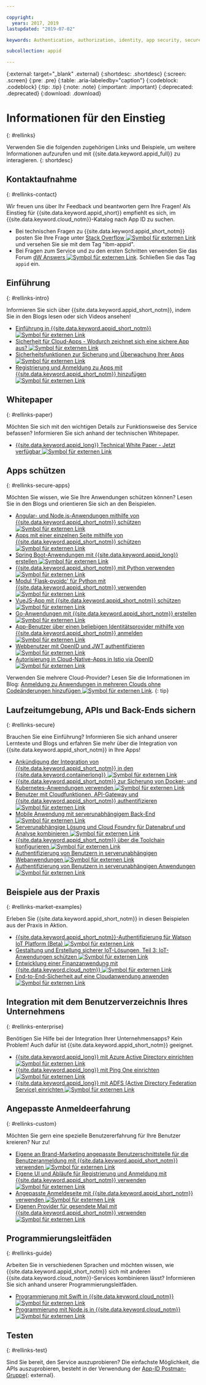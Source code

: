 ```yaml
---

copyright:
  years: 2017, 2019
lastupdated: "2019-07-02"

keywords: Authentication, authorization, identity, app security, secure

subcollection: appid

---
```


{:external: target="_blank" .external}
{:shortdesc: .shortdesc}
{:screen: .screen}
{:pre: .pre}
{:table: .aria-labeledby="caption"}
{:codeblock: .codeblock}
{:tip: .tip}
{:note: .note}
{:important: .important}
{:deprecated: .deprecated}
{:download: .download}


# Informationen für den Einstieg
{: #rellinks}

Verwenden Sie die folgenden zugehörigen Links und Beispiele, um weitere Informationen aufzurufen und mit {{site.data.keyword.appid_full}} zu interagieren.
{: shortdesc}

## Kontaktaufnahme
{: #rellinks-contact}

Wir freuen uns über Ihr Feedback und beantworten gern Ihre Fragen! Als Einstieg für {{site.data.keyword.appid_short}} empfiehlt es sich, im {{site.data.keyword.cloud_notm}}-Katalog nach App ID zu suchen.
* Bei technischen Fragen zu {{site.data.keyword.appid_short_notm}} posten Sie Ihre Frage unter <a href="https://stackoverflow.com" target="_blank">Stack Overflow <img src="../../icons/launch-glyph.svg" alt="Symbol für externen Link"></a> und versehen Sie sie mit dem Tag "ibm-appid".
* Bei Fragen zum Service und zu den ersten Schritten verwenden Sie das Forum <a href="https://developer.ibm.com" target="_blank">dW Answers <img src="../../icons/launch-glyph.svg" alt="Symbol für externen Link"></a>. Schließen Sie das Tag `appid` ein.


## Einführung
{: #rellinks-intro}

Informieren Sie sich über {{site.data.keyword.appid_short_notm}}, indem Sie in den Blogs lesen oder sich Videos ansehen!

* <a href="https://www.youtube.com/watch?v=XlrCjHdK43Q" target="_blank">Einführung in {{site.data.keyword.appid_short_notm}} <img src="../../icons/launch-glyph.svg" alt="Symbol für externen Link"></a>
* <a href="https://www.ibm.com/cloud/blog/cloud-app-security-makes-secure-app" target="_blank">Sicherheit für Cloud-Apps - Wodurch zeichnet sich eine sichere App aus? <img src="../../icons/launch-glyph.svg" alt="Symbol für externen Link"></a>
* <a href="https://www.ibm.com/cloud/garage/architectures/securityArchitecture/security-for-application" target="_blank">Sicherheitsfunktionen zur Sicherung und Überwachung Ihrer Apps <img src="../../icons/launch-glyph.svg" alt="Symbol für externen Link"></a>
* <a href="https://www.youtube.com/watch?v=cDSYNFn4rX8" target="_blank">Registrierung und Anmeldung zu Apps mit {{site.data.keyword.appid_short_notm}} hinzufügen <img src="../../icons/launch-glyph.svg" alt="Symbol für externen Link"></a>



## Whitepaper
{: #rellinks-paper}

Möchten Sie sich mit den wichtigen Details zur Funktionsweise des Service befassen? Informieren Sie sich anhand der technischen Whitepaper.

* <a href="https://www.ibm.com/cloud/blog/ibm-cloud-app-id-technical-white-paper-now-available" target="_blank">{{site.data.keyword.appid_long}} Technical White Paper - Jetzt verfügbar <img src="../../icons/launch-glyph.svg" alt="Symbol für externen Link"></a>


## Apps schützen
{: #rellinks-secure-apps}

Möchten Sie wissen, wie Sie Ihre Anwendungen schützen können? Lesen Sie in den Blogs und orientieren Sie sich an den Beispielen.

* <a href="https://www.ibm.com/cloud/blog/securing-angularnode-js-applications-using-app-id" target="_blank">Angular- und Node.js-Anwendungen mithilfe von {{site.data.keyword.appid_short_notm}} schützen <img src="../../icons/launch-glyph.svg" alt="Symbol für externen Link"></a>
* <a href="https://www.ibm.com/cloud/blog/securing-single-page-apps-app-id-service" target="_blank">Apps mit einer einzelnen Seite mithilfe von {{site.data.keyword.appid_short_notm}} schützen <img src="../../icons/launch-glyph.svg" alt="Symbol für externen Link"></a>
* <a href="https://www.ibm.com/cloud/blog/creating-spring-boot-applications-app-id" target="_blank">Spring Boot-Anwendungen mit {{site.data.keyword.appid_long}} erstellen <img src="../../icons/launch-glyph.svg" alt="Symbol für externen Link"></a>
* <a href="https://github.com/mnsn/appid-python-flask-example" target="_blank">{{site.data.keyword.appid_short_notm}} mit Python verwenden <img src="../../icons/launch-glyph.svg" alt="Symbol für externen Link"></a>
* <a href="https://github.com/IBM-Cloud/github-traffic-stats" target="_blank">Modul 'Flask-pyoidc' für Python mit {{site.data.keyword.appid_short_notm}} verwenden <img src="../../icons/launch-glyph.svg" alt="Symbol für externen Link"></a>
* <a href="https://github.com/ibmets/appid-vue-client" target="_blank">VueJS-App mit {{site.data.keyword.appid_short_notm}} schützen <img src="../../icons/launch-glyph.svg" alt="Symbol für externen Link"></a>
* <a href="https://www.ibm.com/cloud/blog/creating-go-applications-with-app-id" target="_blank">Go-Anwendungen mit {{site.data.keyword.appid_short_notm}} erstellen <img src="../../icons/launch-glyph.svg" alt="Symbol für externen Link"></a>
* <a href="https://www.ibm.com/cloud/blog/app-id-integrate-custom-identity" target="_blank">App-Benutzer über einen beliebigen Identitätsprovider mithilfe von {{site.data.keyword.appid_short_notm}} anmelden <img src="../../icons/launch-glyph.svg" alt="Symbol für externen Link"></a>
* <a href="http://heidloff.net/article/authenticating-web-users-openid-connect-jwt/" target="_blank">Webbenutzer mit OpenID und JWT authentifizieren <img src="../../icons/launch-glyph.svg" alt="Symbol für externen Link"></a>
* <a href="http://heidloff.net/article/authentication-authorization-openid-connect-istio" target="_blank">Autorisierung in Cloud-Native-Apps in Istio via OpenID <img src="../../icons/launch-glyph.svg" alt="Symbol für externen Link"></a>



Verwenden Sie mehrere Cloud-Provider? Lesen Sie die Informationen im Blog: <a href="https://www.ibm.com/cloud/blog/adding-sign-in-to-multicloud-applications-without-code-changes" target="_blank">Anmeldung zu Anwendungen in mehreren Clouds ohne Codeänderungen hinzufügen <img src="../../icons/launch-glyph.svg" alt="Symbol für externen Link"></a>.
{: tip}



## Laufzeitumgebung, APIs und Back-Ends sichern
{: #rellinks-secure}

Brauchen Sie eine Einführung? Informieren Sie sich anhand unserer Lerntexte und Blogs und erfahren Sie mehr über die Integration von {{site.data.keyword.appid_short_notm}} in Ihre Apps!

* <a href="https://www.ibm.com/cloud/blog/announcing-app-id-integration-ibm-cloud-kubernetes-service" target="_blank">Ankündigung der Integration von {{site.data.keyword.appid_short_notm}} in den {{site.data.keyword.containerlong}} <img src="../../icons/launch-glyph.svg" alt="Symbol für externen Link"></a>
* <a href="https://www.ibm.com/cloud/blog/using-app-id-secure-docker-kubernetes-applications" target="_blank">{{site.data.keyword.appid_short_notm}} zur Sicherung von Docker- und Kubernetes-Anwendungen verwenden <img src="../../icons/launch-glyph.svg" alt="Symbol für externen Link"></a>
* <a href="https://www.ibm.com/cloud/blog/authenticating-users-with-cloud-functions-api-gateway-and-app-id" target="_blank">Benutzer mit Cloudfunktionen, API-Gateway und {{site.data.keyword.appid_short_notm}} authentifizieren <img src="../../icons/launch-glyph.svg" alt="Symbol für externen Link"></a>
* <a href="/docs/tutorials?topic=solution-tutorials-serverless-mobile-backend#serverless-mobile-backend" target="_blank">Mobile Anwendung mit serverunabhängigem Back-End <img src="../../icons/launch-glyph.svg" alt="Symbol für externen Link"></a>
* <a href="/docs/tutorials?topic=solution-tutorials-serverless-github-traffic-analytics#serverless-github-traffic-analytics" target="_blank">Serverunabhängige Lösung und Cloud Foundry für Datenabruf und Analyse kombinieren <img src="../../icons/launch-glyph.svg" alt="Symbol für externen Link"></a>
* <a href="https://www.ibm.com/cloud/blog/how-to-configure-ibm-cloud-app-id-from-the-toolchain" target="_blank">{{site.data.keyword.appid_short_notm}} über die Toolchain konfigurieren <img src="../../icons/launch-glyph.svg" alt="Symbol für externen Link"></a>
* <a href="http://heidloff.net/article/user-authorization-serverless-web-applications-openwhisk" target="_blank">Authentifizierung von Benutzern in serverunabhängigen Webanwendungen <img src="../../icons/launch-glyph.svg" alt="Symbol für externen Link"></a>
* <a href="http://heidloff.net/article/user-authentication-serverless-openwhisk" target="_blank">Authentifizierung von Benutzern in serverunabhängigen Anwendungen <img src="../../icons/launch-glyph.svg" alt="Symbol für externen Link"></a>



## Beispiele aus der Praxis
{: #rellinks-market-examples}

Erleben Sie {{site.data.keyword.appid_short_notm}} in diesen Beispielen aus der Praxis in Aktion.

* <a href="https://www.ibm.com/support/knowledgecenter/SSQP8H/iot/platform/reference/security/app_id.html" target="_blank">{{site.data.keyword.appid_short_notm}}-Authentifizierung für Watson IoT Platform (Beta) <img src="../../icons/launch-glyph.svg" alt="Symbol für externen Link"></a>
* <a href="https://developer.ibm.com/articles/iot-trs-secure-iot-solutions3/" target="_blank">Gestaltung und Erstellung sicherer IoT-Lösungen, Teil 3: IoT-Anwendungen schützen <img src="../../icons/launch-glyph.svg" alt="Symbol für externen Link"></a>
* <a href="https://www.ibm.com/cloud/blog/developing-finance-application-using-ibm-cloud" target="_blank">Entwicklung einer Finanzanwendung mit {{site.data.keyword.cloud_notm}} <img src="../../icons/launch-glyph.svg" alt="Symbol für externen Link"></a>
* <a href="/docs/tutorials?topic=solution-tutorials-cloud-e2e-security#cloud-e2e-security" target="_blank">End-to-End-Sicherheit auf eine Cloudanwendung anwenden <img src="../../icons/launch-glyph.svg" alt="Symbol für externen Link"></a>


## Integration mit dem Benutzerverzeichnis Ihres Unternehmens
{: #rellinks-enterprise}

Benötigen Sie Hilfe bei der Integration Ihrer Unternehmensapps? Kein Problem! Auch dafür ist {{site.data.keyword.appid_short_notm}} geeignet.

* <a href="https://www.ibm.com/cloud/blog/setting-ibm-cloud-app-id-azure-active-directory" target="_blank">{{site.data.keyword.appid_long}} mit Azure Active Directory einrichten <img src="../../icons/launch-glyph.svg" alt="Symbol für externen Link"></a>
* <a href="https://www.ibm.com/cloud/blog/setting-ibm-cloud-app-id-ping-one" target="_blank">{{site.data.keyword.appid_long}} mit Ping One einrichten <img src="../../icons/launch-glyph.svg" alt="Symbol für externen Link"></a>
* <a href="https://www.ibm.com/cloud/blog/setting-ibm-cloud-app-id-active-directory-federation-service" target="_blank">{{site.data.keyword.appid_long}} mit ADFS (Active Directory Federation Service) einrichten <img src="../../icons/launch-glyph.svg" alt="Symbol für externen Link"></a>


## Angepasste Anmeldeerfahrung
{: #rellinks-custom}

Möchten Sie gern eine spezielle Benutzererfahrung für Ihre Benutzer kreieren? Nur zu!

* <a href="https://www.ibm.com/cloud/blog/use-branded-ui-user-sign-app-id" target="_blank">Eigene an Brand-Marketing angepasste Benutzerschnittstelle für die Benutzeranmeldung mit {{site.data.keyword.appid_short_notm}} verwenden <img src="../../icons/launch-glyph.svg" alt="Symbol für externen Link"></a>
* <a href="https://www.ibm.com/cloud/blog/use-ui-flows-user-sign-sign-app-id" target="_blank">Eigene UI und Abläufe für Registrierung und Anmeldung mit {{site.data.keyword.appid_short_notm}} verwenden <img src="../../icons/launch-glyph.svg" alt="Symbol für externen Link"></a>
* <a href="https://www.ibm.com/cloud/blog/custom-login-page-app-id-integration" target="_blank">Angepasste Anmeldeseite mit {{site.data.keyword.appid_short_notm}} verwenden <img src="../../icons/launch-glyph.svg" alt="Symbol für externen Link"></a>
* <a href="https://www.ibm.com/cloud/blog/use-ibm-cloud-app-id-and-your-email-provider-to-brand-mails-sent-to-app-users" target="_blank">Eigenen Provider für gesendete Mail mit {{site.data.keyword.appid_short_notm}} verwenden <img src="../../icons/launch-glyph.svg" alt="Symbol für externen Link"></a>

## Programmierungsleitfäden
{: #rellinks-guide}

Arbeiten Sie in verschiedenen Sprachen und möchten wissen, wie {{site.data.keyword.appid_short_notm}} sich mit anderen {{site.data.keyword.cloud_notm}}-Services kombinieren lässt? Informieren Sie sich anhand unserer Programmierungsleitfäden.

* <a href="/docs/swift?topic=swift-getting-started" target="_blank">Programmierung mit Swift in {{site.data.keyword.cloud_notm}} <img src="../../icons/launch-glyph.svg" alt="Symbol für externen Link"></a>
* <a href="/docs/node?topic=nodejs-getting-started" target="_blank">Programmierung mit Node.js in {{site.data.keyword.cloud_notm}} <img src="../../icons/launch-glyph.svg" alt="Symbol für externen Link"></a>


## Testen
{: #rellinks-test}

Sind Sie bereit, den Service auszuprobieren? Die einfachste Möglichkeit, die APIs auszuprobieren, besteht in der Verwendung der [App-ID Postman-Gruppe](https://github.com/ibm-cloud-security/appid-postman){: external}.
